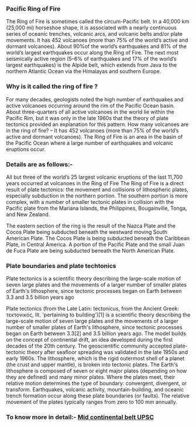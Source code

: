 ### Pacific Ring of Fire
The Ring of Fire is sometimes called the circum-Pacific belt.
In a 40,000 km (25,000 mi) horseshoe shape, it is associated with a nearly continuous series of oceanic trenches, volcanic arcs, and volcanic belts and/or plate movements.
It has 452 volcanoes (more than 75% of the world’s active and dormant volcanoes).
About 90%of the world’s earthquakes and 81% of the world’s largest earthquakes occur along the Ring of Fire.
The next most seismically active region (5–6% of earthquakes and 17% of the world’s largest earthquakes) is the Alpide belt, which extends from Java to the northern Atlantic Ocean via the Himalayas and southern Europe. 

### Why is it called the ring of fire ?
For many decades, geologists noted the high number of earthquakes and active volcanoes occurring around the rim of the Pacific Ocean basin. About three-quarters of all active volcanoes in the world lie within the Pacific Rim, but it was only in the late 1960s that the theory of plate tectonics provided an explanation for this pattern. How many volcanoes are in the ring of fire? – It has 452 volcanoes (more than 75% of the world’s active and dormant volcanoes).
The Ring of Fire is an area in the basin of the Pacific Ocean where a large number of earthquakes and volcanic eruptions occur.

### Details are as follows:-

All but three of the world’s 25 largest volcanic eruptions of the last 11,700 years occurred at volcanoes in the Ring of Fire
The Ring of Fire is a direct result of plate tectonics: the movement and collisions of lithospheric plates, especially subduction in the northern portion. The southern portion is more complex, with a number of smaller tectonic plates in collision with the Pacific plate from the Mariana Islands, the Philippines, Bougainville, Tonga, and New Zealand.

The eastern section of the ring is the result of the Nazca Plate and the Cocos Plate being subducted beneath the westward moving South American Plate. The Cocos Plate is being subducted beneath the Caribbean Plate, in Central America. A portion of the Pacific Plate and the small Juan de Fuca Plate are being subducted beneath the North American Plate.


### Plate boundaries and plate techtonics
Plate tectonics is a scientific theory describing the large-scale motion of seven large plates and the movements of a larger number of smaller plates of Earth's lithosphere, since tectonic processes began on Earth between 3.3 and 3.5 billion years ago

Plate tectonics (from the Late Latin: tectonicus, from the Ancient Greek: τεκτονικός, lit. 'pertaining to building')[1] is a scientific theory describing the large-scale motion of seven large plates and the movements of a larger number of smaller plates of Earth's lithosphere, since tectonic processes began on Earth between 3.3[2] and 3.5 billion years ago. The model builds on the concept of continental drift, an idea developed during the first decades of the 20th century. The geoscientific community accepted plate-tectonic theory after seafloor spreading was validated in the late 1950s and early 1960s. The lithosphere, which is the rigid outermost shell of a planet (the crust and upper mantle), is broken into tectonic plates. The Earth's lithosphere is composed of seven or eight major plates (depending on how they are defined) and many minor plates. Where the plates meet, their relative motion determines the type of boundary: convergent, divergent, or transform. Earthquakes, volcanic activity, mountain-building, and oceanic trench formation occur along these plate boundaries (or faults). The relative movement of the plates typically ranges from zero to 100 mm annually.

### To know more in detail:- [Mid continental belt UPSC](https://digitallylearn.com/what-is-the-pacific-ring-of-fire-and-map-upsc-ias/) 
